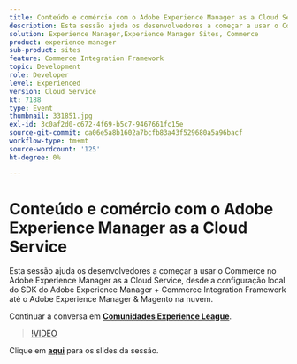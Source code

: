 ```yaml
---
title: Conteúdo e comércio com o Adobe Experience Manager as a Cloud Service
description: Esta sessão ajuda os desenvolvedores a começar a usar o Commerce no Adobe Experience Manager as a Cloud Service, desde a configuração local do SDK do Adobe Experience Manager + Commerce Integration Framework até o Adobe Experience Manager & Magento na nuvem. Esta sessão foi entregue como parte do evento Conteúdo do Adobe Developers Live.
solution: Experience Manager,Experience Manager Sites, Commerce
product: experience manager
sub-product: sites
feature: Commerce Integration Framework
topic: Development
role: Developer
level: Experienced
version: Cloud Service
kt: 7188
type: Event
thumbnail: 331851.jpg
exl-id: 3c0af2d0-c672-4f69-b5c7-9467661fc15e
source-git-commit: ca06e5a8b1602a7bcfb83a43f529680a5a96bacf
workflow-type: tm+mt
source-wordcount: '125'
ht-degree: 0%

---
```


# Conteúdo e comércio com o Adobe Experience Manager as a Cloud Service

Esta sessão ajuda os desenvolvedores a começar a usar o Commerce no Adobe Experience Manager as a Cloud Service, desde a configuração local do SDK do Adobe Experience Manager + Commerce Integration Framework até o Adobe Experience Manager &amp; Magento na nuvem.

Continuar a conversa em **[Comunidades Experience League](http://adobe.ly/36Yd3v6)**.

>[!VIDEO](https://video.tv.adobe.com/v/331851/?quality=12&learn=on&hidetitle=true)

Clique em **[aqui](/help/adobe-developers-live/assets/content-commerce.pdf)** para os slides da sessão.

